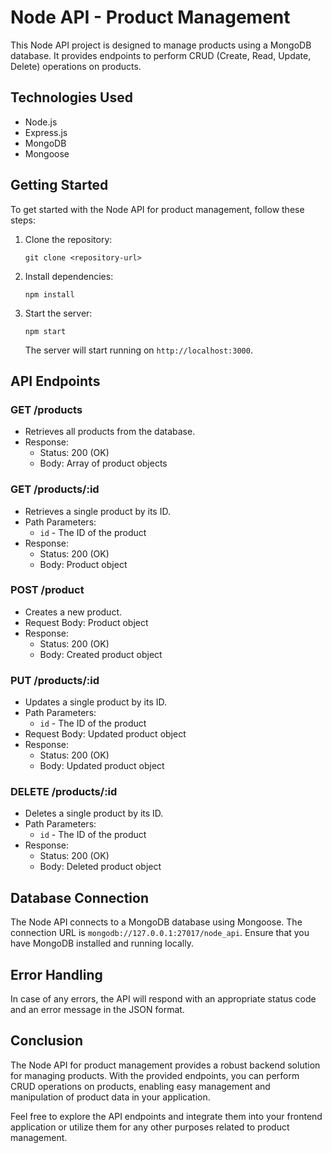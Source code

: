 # Node API - Product Management

This Node API project is designed to manage products using a MongoDB database. It provides endpoints to perform CRUD (Create, Read, Update, Delete) operations on products.

## Technologies Used

- Node.js
- Express.js
- MongoDB
- Mongoose

## Getting Started

To get started with the Node API for product management, follow these steps:

1. Clone the repository:
   ```
   git clone <repository-url>
   ```
2. Install dependencies:
   ```
   npm install
   ```
3. Start the server:
   ```
   npm start
   ```
   The server will start running on `http://localhost:3000`.

## API Endpoints

### GET /products
- Retrieves all products from the database.
- Response:
  - Status: 200 (OK)
  - Body: Array of product objects

### GET /products/:id
- Retrieves a single product by its ID.
- Path Parameters:
  - `id` - The ID of the product
- Response:
  - Status: 200 (OK)
  - Body: Product object

### POST /product
- Creates a new product.
- Request Body: Product object
- Response:
  - Status: 200 (OK)
  - Body: Created product object

### PUT /products/:id
- Updates a single product by its ID.
- Path Parameters:
  - `id` - The ID of the product
- Request Body: Updated product object
- Response:
  - Status: 200 (OK)
  - Body: Updated product object

### DELETE /products/:id
- Deletes a single product by its ID.
- Path Parameters:
  - `id` - The ID of the product
- Response:
  - Status: 200 (OK)
  - Body: Deleted product object

## Database Connection

The Node API connects to a MongoDB database using Mongoose. The connection URL is `mongodb://127.0.0.1:27017/node_api`. Ensure that you have MongoDB installed and running locally.

## Error Handling

In case of any errors, the API will respond with an appropriate status code and an error message in the JSON format.

## Conclusion

The Node API for product management provides a robust backend solution for managing products. With the provided endpoints, you can perform CRUD operations on products, enabling easy management and manipulation of product data in your application.

Feel free to explore the API endpoints and integrate them into your frontend application or utilize them for any other purposes related to product management.